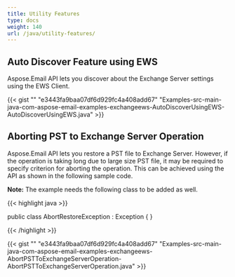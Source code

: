 ```yaml
---
title: Utility Features
type: docs
weight: 140
url: /java/utility-features/
---
```


## **Auto Discover Feature using EWS**
Aspose.Email API lets you discover about the Exchange Server settings using the EWS Client.

{{< gist "" "e3443fa9baa07df6d929fc4a408add67" "Examples-src-main-java-com-aspose-email-examples-exchangeews-AutoDiscoverUsingEWS-AutoDiscoverUsingEWS.java" >}}
## **Aborting PST to Exchange Server Operation**
Aspose.Email API lets you restore a PST file to Exchange Server. However, if the operation is taking long due to large size PST file, it may be required to specify criterion for aborting the operation. This can be achieved using the API as shown in the following sample code.

**Note:** The example needs the following class to be added as well.

{{< highlight java >}}

 public class AbortRestoreException : Exception { }

{{< /highlight >}}

{{< gist "" "e3443fa9baa07df6d929fc4a408add67" "Examples-src-main-java-com-aspose-email-examples-exchangeews-AbortPSTToExchangeServerOperation-AbortPSTToExchangeServerOperation.java" >}}
